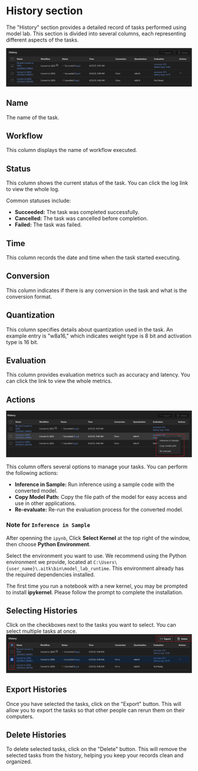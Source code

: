# History section

The "History" section provides a detailed record of tasks performed using model lab. This section is divided into several columns, each representing different aspects of the tasks.

![](Images/history.png)

## Name

The name of the task.

## Workflow

This column displays the name of workflow executed.

## Status

This column shows the current status of the task. You can click the log link to view the whole log.

Common statuses include:

- **Succeeded:** The task was completed successfully.
- **Cancelled:** The task was cancelled before completion.
- **Failed:** The task was failed.

## Time

This column records the date and time when the task started executing.

## Conversion

This column indicates if there is any conversion in the task and what is the conversion format.

## Quantization

This column specifies details about quantization used in the task. An example entry is "w8a16," which indicates weight type is 8 bit and activation type is 16 bit.

## Evaluation

This column provides evaluation metrics such as accuracy and latency. You can click the link to view the whole metrics.

## Actions

![](./Images/historyaction.png)

This column offers several options to manage your tasks. You can perform the following actions:

- **Inference in Sample:** Run inference using a sample code with the converted model.
- **Copy Model Path:** Copy the file path of the model for easy access and use in other applications.
- **Re-evaluate:** Re-run the evaluation process for the converted model.

### Note for `Inference in Sample`

After openning the `ipynb`, Click **Select Kernel** at the top right of the window, then choose **Python Environment**.

Select the environment you want to use. We recommend using the Python environment we provide, located at `C:\Users\{user_name}\.aitk\bin\model_lab_runtime`. This environment already has the required dependencies installed.

The first time you run a notebook with a new kernel, you may be prompted to install **ipykernel**. Please follow the prompt to complete the installation.

## Selecting Histories

Click on the checkboxes next to the tasks you want to select. You can select multiple tasks at once.
![](./Images/historyexportdelete.png)

## Export Histories

Once you have selected the tasks, click on the "Export" button. This will allow you to export the tasks so that other people can rerun them on their computers.

## Delete Histories

To delete selected tasks, click on the "Delete" button. This will remove the selected tasks from the history, helping you keep your records clean and organized.
